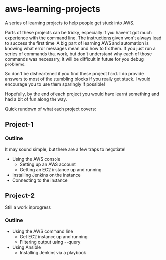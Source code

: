 # aws-learning-projects

A series of learning projects to help people get stuck into AWS.

Parts of these projects can be tricky, especially if you haven't got much experience with the command line. The instructions given won't always lead to success the first time. A big part of learning AWS and automation is knowing what error messages mean and how to fix them. If you just run a series of commands that work, but don't understand why each of those commands was necessary, it will be difficult in future for you debug problems.

So don't be disheartened if you find these project hard. I do provide answers to most of the stumbling blocks if you really get stuck. I would encourage you to use them sparingly if possible!

Hopefully, by the end of each project you would have learnt something and had a bit of fun along the way.


Quick rundown of what each project covers:

## Project-1

### Outline

It may sound simple, but there are a few traps to negotiate!

- Using the AWS console
  - Setting up an AWS account
  - Getting an EC2 instance up and running
- Installing Jenkins on the instance
- Connecting to the instance

## Project-2

Still a work inprogress

### Outline

- Using the AWS command line
  - Get EC2 instance up and running
  - Filtering output using --query
- Using Ansible
  - Installing Jenkins via a playbook